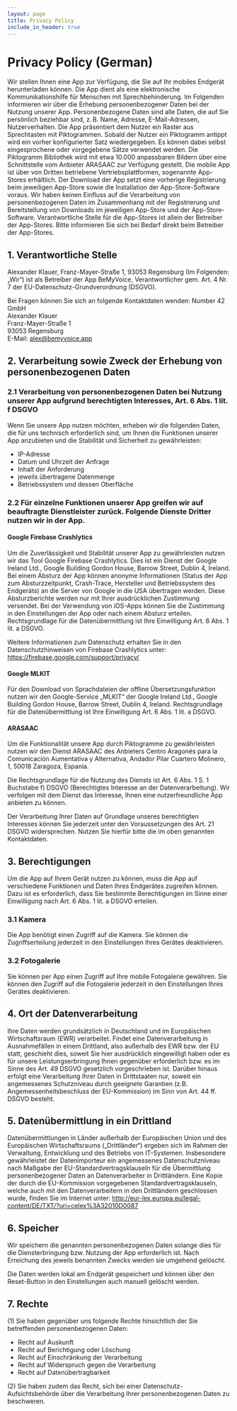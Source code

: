 ```yaml
---
layout: page
title: Privacy Policy
include_in_header: true
---
```


# Privacy Policy (German)

Wir stellen Ihnen eine App zur Verfügung, die Sie auf Ihr mobiles Endgerät herunterladen können. Die App dient als eine elektronische Kommunikationshilfe für Menschen mit Sprechbehinderung. Im Folgenden informieren wir über die Erhebung personenbezogener Daten bei der Nutzung unserer App. Personenbezogene Daten sind alle Daten, die auf Sie persönlich beziehbar sind, z. B. Name, Adresse, E-Mail-Adressen, Nutzerverhalten.
Die App präsentiert dem Nutzer ein Raster aus Sprechtasten mit Piktogrammen. Sobald der Nutzer ein Piktogramm antippt wird ein vorher konfigurierter Satz wiedergegeben. Es können dabei selbst eingesprochene oder vorgegebene Sätze verwendet werden. Die Piktogramm Bibliothek wird mit etwa 10.000 anpassbaren Bildern über eine Schnittstelle vom Anbieter ARASAAC zur Verfügung gestellt.
Die mobile App ist über von Dritten betriebene Vertriebsplattformen, sogenannte App-Stores erhältlich. Der Download der App setzt eine vorherige Registrierung beim jeweiligen App-Store sowie die Installation der App-Store-Software voraus. Wir haben keinen Einfluss auf die Verarbeitung von personenbezogenen Daten im Zusammenhang mit der Registrierung und Bereitstellung von Downloads im jeweiligen App-Store und der App-Store-Software. Verantwortliche Stelle für die App-Stores ist allein der Betreiber der App-Stores. Bitte informieren Sie sich bei Bedarf direkt beim Betreiber der App-Stores.

## 1. Verantwortliche Stelle
Alexander Klauer, Franz-Mayer-Straße 1, 93053 Regensburg (Im Folgenden: „Wir“) ist als Betreiber der App BeMyVoice, Verantwortlicher gem. Art. 4 Nr. 7 der EU-Datenschutz-Grundverordnung (DSGVO).

Bei Fragen können Sie sich an folgende Kontaktdaten wenden:
Number 42 GmbH<br>
Alexander Klauer<br>
Franz-Mayer-Straße 1<br>
93053 Regensburg<br>
E-Mail: alex@bemyvoice.app

## 2. Verarbeitung sowie Zweck der Erhebung von personenbezogenen Daten
### 2.1 Verarbeitung von personenbezogenen Daten bei Nutzung unserer App aufgrund berechtigten Interesses, Art. 6 Abs. 1 lit. f DSGVO
Wenn Sie unsere App nutzen möchten, erheben wir die folgenden Daten, die für uns technisch erforderlich sind, um Ihnen die Funktionen unserer App anzubieten und die Stabilität und Sicherheit zu gewährleisten:

- IP-Adresse
- Datum und Uhrzeit der Anfrage
- Inhalt der Anforderung
- jeweils übertragene Datenmenge
- Betriebssystem und dessen Oberfläche

### 2.2 Für einzelne Funktionen unserer App greifen wir auf beauftragte Dienstleister zurück. Folgende Dienste Dritter nutzen wir in der App.
#### Google Firebase Crashlytics
Um die Zuverlässigkeit und Stabilität unserer App zu gewährleisten nutzen wir das Tool Google Firebase Crashlytics. Dies ist ein Dienst der Google Ireland Ltd., Google Building Gordon House, Barrow Street, Dublin 4, Ireland. Bei einem Absturz der App können anonyme Informationen (Status der App zum Absturzzeitpunkt, Crash-Trace, Hersteller und Betriebssystem des Endgeräts) an die Server von Google in die USA übertragen werden. Diese Absturzberichte werden nur mit Ihrer ausdrücklichen Zustimmung versendet. Bei der Verwendung von iOS-Apps können Sie die Zustimmung in den Einstellungen der App oder nach einem Absturz erteilen. Rechtsgrundlage für die Datenübermittlung ist Ihre Einwilligung Art. 6 Abs. 1 lit. a DSGVO.

Weitere Informationen zum Datenschutz erhalten Sie in den Datenschutzhinweisen von Firebase Crashlytics unter: <a href="https://firebase.google.com/support/privacy ">https://firebase.google.com/support/privacy/</a>

#### Google MLKIT
Für den Download von Sprachdateien der offline Übersetzungsfunktion nutzen wir den Google-Service „MLKIT“ der Google Ireland Ltd., Google Building Gordon House, Barrow Street, Dublin 4, Ireland. Rechtsgrundlage für die Datenübermittlung ist Ihre Einwilligung Art. 6 Abs. 1 lit. a DSGVO.

#### ARASAAC
Um die Funktionalität unsere App durch Piktogramme zu gewährleisten nutzen wir den Dienst ARASAAC des Anbieters Centro Aragonés para la Comunicación Aumentativa y Alternativa, Andador Pilar Cuartero Molinero, 1, 50018 Zaragoza, Espania.

Die Rechtsgrundlage für die Nutzung des Diensts ist Art. 6 Abs. 1 S. 1 Buchstabe f) DSGVO (Berechtigtes Interesse an der Datenverarbeitung). Wir verfolgen mit dem Dienst das Interesse, Ihnen eine nutzerfreundliche App anbieten zu können.

Der Verarbeitung Ihrer Daten auf Grundlage unseres berechtigten Interesses können Sie jederzeit unter den Voraussetzungen des Art. 21 DSGVO widersprechen. Nutzen Sie hierfür bitte die im oben genannten Kontaktdaten.

## 3. Berechtigungen
Um die App auf Ihrem Gerät nutzen zu können, muss die App auf verschiedene Funktionen und Daten Ihres Endgerätes zugreifen können. Dazu ist es erforderlich, dass Sie bestimmte Berechtigungen im Sinne einer Einwilligung nach Art. 6 Abs. 1 lit. a DSGVO erteilen.

### 3.1 Kamera

Die App benötigt einen Zugriff auf die Kamera. Sie können die Zugriffserteilung jederzeit in den Einstellungen Ihres Gerätes deaktivieren.

### 3.2 Fotogalerie
Sie können per App einen Zugriff auf Ihre mobile Fotogalerie gewähren. Sie können den Zugriff auf die Fotogalerie jederzeit in den Einstellungen Ihres Gerätes deaktivieren.

## 4. Ort der Datenverarbeitung
Ihre Daten werden grundsätzlich in Deutschland und im Europäischen Wirtschaftsraum (EWR) verarbeitet. Findet eine Datenverarbeitung in Ausnahmefällen in einem Drittland, also außerhalb des EWR bzw. der EU statt, geschieht dies, soweit Sie hier ausdrücklich eingewilligt haben oder es für unsere Leistungserbringung Ihnen gegenüber erforderlich bzw. es im Sinne des Art. 49 DSGVO gesetzlich vorgeschrieben ist. Darüber hinaus erfolgt eine Verarbeitung Ihrer Daten in Drittstaaten nur, soweit ein angemessenes Schutzniveau durch geeignete Garantien (z.B. Angemessenheitsbeschluss der EU-Kommission) im Sinn von Art. 44 ff. DSGVO besteht.

## 5. Datenübermittlung in ein Drittland

Datenübermittlungen in Länder außerhalb der Europäischen Union und des Europäischen Wirtschaftsraums („Drittländer“) ergeben sich im Rahmen der Verwaltung, Entwicklung und des Betriebs von IT-Systemen. Insbesondere gewährleistet der Datenimporteur ein angemessenes Datenschutzniveau nach Maßgabe der EU-Standardvertragsklauseln für die Übermittlung personenbezogener Daten an Datenverarbeiter in Drittländern. Eine Kopie der durch die EU-Kommission vorgegebenen Standardvertragsklauseln, welche auch mit den Datenverarbeitern in den Drittländern geschlossen wurde, finden Sie im Internet unter: <a href="http://eur-lex.europa.eu/legal-content/DE/TXT/?uri=celex%3A32010D0087 ">http://eur-lex.europa.eu/legal-content/DE/TXT/?uri=celex%3A32010D0087</a>

## 6. Speicher
Wir speichern die genannten personenbezogenen Daten solange dies für die Diensterbringung bzw. Nutzung der App erforderlich ist. Nach Erreichung des jeweils benannten Zwecks werden sie umgehend gelöscht.

Die Daten werden lokal am Endgerät gespeichert und können über den Reset-Button in den Einstellungen auch manuell gelöscht werden.

## 7. Rechte
(1) Sie haben gegenüber uns folgende Rechte hinsichtlich der Sie betreffenden personenbezogenen Daten:

- Recht auf Auskunft
- Recht auf Berichtigung oder Löschung
- Recht auf Einschränkung der Verarbeitung
- Recht auf Widerspruch gegen die Verarbeitung
- Recht auf Datenübertragbarkeit

(2) Sie haben zudem das Recht, sich bei einer Datenschutz-Aufsichtsbehörde über die Verarbeitung Ihrer personenbezogenen Daten zu beschweren.

